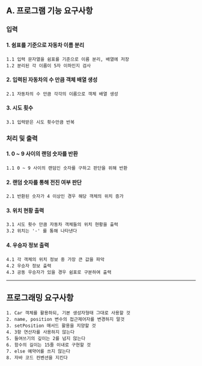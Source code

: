 ## A. 프로그램 기능 요구사항
### 입력 
#### 1. 쉼표를 기준으로 자동차 이름 분리
```
1.1 입력 문자열을 쉼표를 기준으로 이름 분리, 배열에 저장
1.2 분리된 각 이름이 5자 이하인지 검사
```
#### 2. 입력된 자동차의 수 만큼 객체 배열 생성
```
2.1 자동차의 수 만큼 각각의 이름으로 객체 배열 생성 
```
#### 3. 시도 횟수
```
3.1 입력받은 시도 횟수만큼 반복
```

### 처리 및 출력 
#### 1. 0 ~ 9 사이의 랜덤 숫자를 반환 
```
1.1 0 ~ 9 사이의 랜덤인 숫자를 구하고 판단을 위해 반환
```
#### 2. 랜덤 숫자를 통해 전진 여부 판단
```
2.1 반환된 숫자가 4 이상인 경우 해당 객체의 위치 증가
```
#### 3. 위치 현황 출력
```
3.1 시도 횟수 만큼 자동차 객체들의 위치 현황을 출력
3.2 위치는 '-' 를 통해 나타낸다
```
#### 4. 우승자 정보 출력
```
4.1 각 객체의 위치 정보 중 가장 큰 값을 파악
4.2 우승자 정보 출력 
4.3 공동 우승자가 있을 경우 쉼표로 구분하여 출력 
```

------------------------
## 프로그래밍 요구사항
```
1. Car 객체를 활용하되, 기본 생성자형태 그대로 사용할 것
2. name, position 변수의 접근제어자를 변경하지 말것
3. setPosition 매서드 활용을 지양할 것
4. 3항 연산자를 사용하지 않는다
5. 들여쓰기의 깊이는 2를 넘지 않는다
6. 함수의 길이는 15줄 이내로 구현할 것
7. else 예약어를 쓰지 않는다
8. 자바 코드 컨벤션을 지킨다 
```